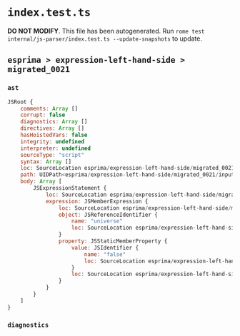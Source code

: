 # `index.test.ts`

**DO NOT MODIFY**. This file has been autogenerated. Run `rome test internal/js-parser/index.test.ts --update-snapshots` to update.

## `esprima > expression-left-hand-side > migrated_0021`

### `ast`

```javascript
JSRoot {
	comments: Array []
	corrupt: false
	diagnostics: Array []
	directives: Array []
	hasHoistedVars: false
	integrity: undefined
	interpreter: undefined
	sourceType: "script"
	syntax: Array []
	loc: SourceLocation esprima/expression-left-hand-side/migrated_0021/input.js 1:0-2:0
	path: UIDPath<esprima/expression-left-hand-side/migrated_0021/input.js>
	body: Array [
		JSExpressionStatement {
			loc: SourceLocation esprima/expression-left-hand-side/migrated_0021/input.js 1:0-1:14
			expression: JSMemberExpression {
				loc: SourceLocation esprima/expression-left-hand-side/migrated_0021/input.js 1:0-1:14
				object: JSReferenceIdentifier {
					name: "universe"
					loc: SourceLocation esprima/expression-left-hand-side/migrated_0021/input.js 1:0-1:8 (universe)
				}
				property: JSStaticMemberProperty {
					value: JSIdentifier {
						name: "false"
						loc: SourceLocation esprima/expression-left-hand-side/migrated_0021/input.js 1:9-1:14 (false)
					}
					loc: SourceLocation esprima/expression-left-hand-side/migrated_0021/input.js 1:9-1:14 (false)
				}
			}
		}
	]
}
```

### `diagnostics`

```

```
